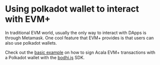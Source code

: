 # Using polkadot wallet to interact with EVM+

In traditional EVM world, usually the only way to interact with DApps is through Metamask. One cool feature that EVM+ provides is that users can also use polkadot wallets.

Check out the [basic example](https://github.com/AcalaNetwork/bodhi-examples/tree/master/deploy-contract) on how to sign Acala EVM+ transactions with a Polkadot wallet with the [bodhi.js](https://github.com/AcalaNetwork/bodhi.js/tree/master/packages/bodhi#create-a-wallet) SDK.
